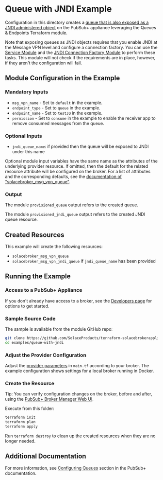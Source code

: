 # Queue with JNDI Example

Configuration in this directory creates a [queue that is also exposed as a JNDI administered object](https://docs.solace.com/API/Solace-JMS-API/Managing-Solace-JNDI-Objects.htm) on the PubSub+ appliance leveraging the Queues & Endpoints Terraform module.

Note that exposing queues as JNDI objects requires that you enable JNDI at the Message VPN level and configure a connection factory. You can use the [Service Module](https://registry.terraform.io/modules/SolaceProducts/service/solacebrokerappliance/latest) and the [JNDI Connection Factory Module](https://registry.terraform.io/modules/SolaceProducts/jndi/solacebrokerappliance/latest) to perform these tasks. This module will not check if the requirements are in place, however, if they aren't the configuration will fail.

## Module Configuration in the Example

### Mandatory Inputs

* `msg_vpn_name` - Set to `default` in the example.
* `endpoint_type` - Set to `queue` in the example.
* `endpoint_name` - Set to `testJQ` in the example.
* `permission` - Set to `consume` in the example to enable the receiver app to remove consumed messages from the queue.

### Optional Inputs

* `jndi_queue_name`: if provided then the queue will be exposed to JNDI under this name

Optional module input variables have the same name as the attributes of the underlying provider resource. If omitted, then the default for the related resource attribute will be configured on the broker. For a list of attributes and the corresponding defaults, see the [documentation of "solacebroker_msg_vpn_queue"](https://registry.terraform.io/providers/SolaceProducts/solacebrokerappliance/latest/docs/resources/msg_vpn_queue#optional).

### Output

The module `provisioned_queue` output refers to the created queue.

The module `provisioned_jndi_queue` output refers to the created JNDI queue resource.

## Created Resources

This example will create the following resources:

* `solacebroker_msg_vpn_queue`
* `solacebroker_msg_vpn_jndi_queue` if `jndi_queue_name` has been provided

## Running the Example

### Access to a PubSub+ Appliance

If you don't already have access to a broker, see the [Developers page](https://www.solace.dev/) for options to get started.

### Sample Source Code

The sample is available from the module GitHub repo:

```bash
git clone https://github.com/SolaceProducts/terraform-solacebrokerappliance-queue-endpoint.git
cd examples/queue-with-jndi
```

### Adjust the Provider Configuration

Adjust the [provider parameters](https://registry.terraform.io/providers/SolaceProducts/solacebrokerappliance/latest/docs#schema) in `main.tf` according to your broker. The example configuration shows settings for a local broker running in Docker.

### Create the Resource

Tip: You can verify configuration changes on the broker, before and after, using the [PubSub+ Broker Manager Web UI](https://docs.solace.com/Admin/Broker-Manager/PubSub-Manager-Overview.htm).

Execute from this folder:

```bash
terraform init
terraform plan
terraform apply
```

Run `terraform destroy` to clean up the created resources when they are no longer needed.

## Additional Documentation

For more information, see [Configuring Queues](https://docs.solace.com/Messaging/Guaranteed-Msg/Configuring-Queues.htm#Configuring_Queues) section in the PubSub+ documentation.

